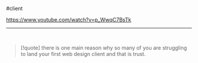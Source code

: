 
#client 

https://www.youtube.com/watch?v=p_WwqC7BsTk

---
 
> [!quote] there is one main reason why so many of you are struggling to land your first web design client and that is trust.


